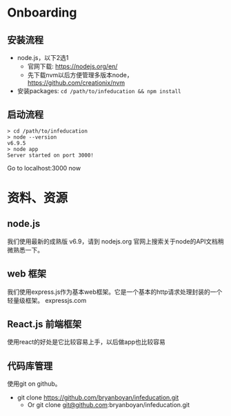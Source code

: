 # Onboarding
## 安装流程
* node.js，以下2选1
  * 官网下载: https://nodejs.org/en/
  * 先下载nvm以后方便管理多版本node，https://github.com/creationix/nvm
* 安装packages: ``cd /path/to/infeducation && npm install``
## 启动流程
```
> cd /path/to/infeducation
> node --version
v6.9.5
> node app
Server started on port 3000!
```
Go to localhost:3000 now

# 资料、资源
## node.js
我们使用最新的成熟版 v6.9，请到 nodejs.org 官网上搜索关于node的API文档稍微熟悉一下。
## web 框架
我们使用express.js作为基本web框架。它是一个基本的http请求处理封装的一个轻量级框架。 expressjs.com 
## React.js 前端框架
使用react的好处是它比较容易上手，以后做app也比较容易
## 代码库管理
使用git on github。
* git clone https://github.com/bryanboyan/infeducation.git
  * Or git clone git@github.com:bryanboyan/infeducation.git
